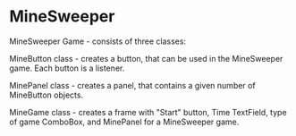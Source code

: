 MineSweeper
===========

MineSweeper Game - consists of three classes:

  MineButton class - creates a button, that can be used in the MineSweeper game.
    Each button is a listener.
   
  MinePanel class - creates a panel, that contains a given number of MineButton objects.
   
  MineGame class - creates a frame with "Start" button, Time TextField, type of game ComboBox, and MinePanel
    for a MineSweeper game.
